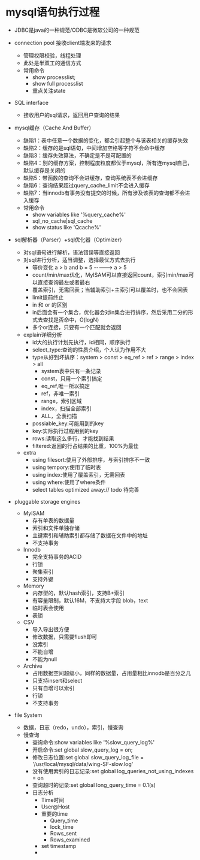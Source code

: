 # mysql语句执行过程
* JDBC是java的一种规范/ODBC是微软公司的一种规范
* connection pool 接收client端发来的请求
    * 管理权限校验，线程处理
    * 此处是半双工的通信方式
    * 常用命令
        * show processlist;
        * show full processlist
        * 重点关注state
* SQL interface
    * 接收用户的sql请求，返回用户查询的结果        
* mysql缓存（Cache And Buffer）
    * 缺陷1：表中任意一个数据的变化，都会引起整个与该表相关的缓存失效
    * 缺陷2：缓存的是sql语句，中间增加空格等字符不会命中缓存
    * 缺陷3：缓存失效算法，不确定是不是可配置的
    * 缺陷4：别的缓存方案，控制程度粒度都优于mysql，所有连mysql自己，默认缓存是关闭的
    * 缺陷5：带函数的查询不会进缓存，查询系统表不会进缓存
    * 缺陷6：查询结果超过query_cache_limit不会进入缓存
    * 缺陷7：当innodb有事务没有提交的时候，所有涉及该表的查询都不会进入缓存
    * 常用命令
        * show variables like '%query_cache%'
        * sql_no_cache|sql_cache
        * show status like 'Qcache%'
* sql解析器（Parser）+sql优化器（Optimizer）
    * 对sql语句进行解析，语法错误等直接返回
    * 对sql进行分析，适当调整，选择最优方式去执行
        * 等价变化  a > b and b = 5   ----->   a > 5
        * count/min/max优化，MyISAM可以直接返回count，索引min/max可以直接查询最左或者最右
        * 覆盖索引，无需回表；当辅助索引+主索引可以覆盖时，也不会回表
        * limit提前终止
        * in 和 or 的区别
        * in后面会有一个集合，优化器会对in集合进行排序，然后采用二分的形式去查找是否命中，O(logN)
        * 多个or连接，只要有一个匹配就会返回
    * explain详细分析
        * id大的执行计划先执行，id相同，顺序执行
        * select_type:查询的性质介绍，个人认为作用不大
        * type从好到坏排序：system > const > eq_ref > ref > range > index > all
            * system表中只有一条记录
            * const，只用一个索引搞定
            * eq_ref,唯一所以搞定
            * ref，非唯一索引
            * range，索引区域
            * index，扫描全部索引
            * ALL，全表扫描
        * possiable_key:可能用到的key
        * key:实际执行过程用到的key
        * rows:读取这么多行，才能找到结果
        * filtered:返回的行占结果的比重，100%为最佳
    * extra
        * using filesort:使用了外部排序，与索引排序不一致
        * using tempory:使用了临时表
        * using index:使用了覆盖索引，无需回表
        * using where:使用了where条件
        * select tables optimized away:// todo 待完善
* pluggable storage engines
    * MyISAM
        * 存有单表的数据量
        * 索引和文件单独存储
        * 主键索引和辅助索引都存储了数据在文件中的地址
        * 不支持事务
    * Innodb
        * 完全支持事务的ACID
        * 行锁
        * 聚集索引
        * 支持外键
    * Memory
        * 内存型的，默认hash索引，支持B+索引
        * 有容量限制，默认16M，不支持大字段 blob，text
        * 临时表会使用
        * 表锁
    * CSV
        * 导入导出很方便
        * 修改数据，只需要flush即可
        * 没索引
        * 不能自增
        * 不能为null
    * Archive
        * 占用数据空间超级小，同样的数据量，占用量相比innodb是百分之几
        * 只支持insert和select
        * 只有自增可以索引
        * 行锁
        * 不支持事务
        
* file System
    * 数据，日志（redo，undo），索引，慢查询
    * 慢查询
        * 查询命令:show variables like '%slow_query_log%'
        * 开启命令:set global slow_query_log = on;
        * 修改日志位置:set global slow_query_log_file = '/usr/local/mysql/data/wing-SF-slow.log'
        * 没有使用索引的日志记录:set global log_queries_not_using_indexes = on
        * 查询超时的记录:set global long_query_time = 0.1(s)
        * 日志分析
            * Time时间
            * User@Host
            * 重要的time
                * Query_time
                * lock_time
                * Rows_sent
                * Rows_examined
            * set timestamp
            * 